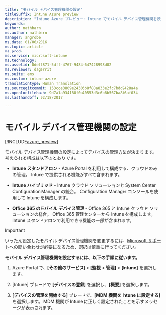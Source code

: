 ```yaml
---
title: "モバイル デバイス管理機関の設定"
titleSuffix: Intune Azure preview
description: "Intune Azure プレビュー: Intune でモバイル デバイス管理機関を設定する方法について説明します。 "
keywords: 
author: nathbarn
ms.author: nathbarn
manager: angrobe
ms.date: 01/06/2016
ms.topic: article
ms.prod: 
ms.service: microsoft-intune
ms.technology: 
ms.assetid: 8deff871-5dff-4767-9484-647428998d82
ms.reviewer: dagerrit
ms.suite: ems
ms.custom: intune-azure
translationtype: Human Translation
ms.sourcegitcommit: 153cce3809e24303b8f88a833e2fc7bdd9428a4a
ms.openlocfilehash: 9d7a1a934188f0a40553d3c6b8b567ba8f6af034
ms.lasthandoff: 02/18/2017

---
```


# <a name="set-the-mobile-device-management-authority"></a>モバイル デバイス管理機関の設定 

[!INCLUDE[azure_preview](../includes/azure_preview.md)]

モバイル デバイス管理機関の設定によってデバイスの管理方法が決まります。 考えられる構成は以下のとおりです。

- **Intune スタンドアロン** - Azure Portal を利用して構成する、クラウドのみの管理。 Intune で提供される機能がすべて含まれます。

- **Intune ハイブリッド** - Intune クラウド ソリューションと System Center Configuration Manager の統合。 Configuration Manager コンソールを使用して Intune を構成します。

- **Office 365 のモバイル デバイス管理** - Office 365 と Intune クラウド ソリューションの統合。 Office 365 管理センターから Intune を構成します。 Intune スタンドアロンで利用できる機能の一部が含まれます。

>[!IMPORTANT]
>いったん設定したモバイル デバイス管理機関を変更するには、[Microsoft サポート](https://docs.microsoft.com/intune/troubleshoot/how-to-get-support-for-microsoft-intune)への問い合わせが必要になるため、選択は慎重に行ってください。

**モバイル デバイス管理機関を設定するには、以下の手順に従います。**

1. Azure Portal で、**[その他のサービス]** > **[監視 + 管理]** > **[Intune]** を選択します。

2. [Intune] ブレードで **[デバイスの登録]** を選択し、**[概要]** を選択します。

3. **[デバイスの管理を開始する]** ブレードで、**[MDM 機関を Intune に設定する]** を選択します。 MDM 機関が Intune に正しく設定されたことを示すメッセージが表示されます。

